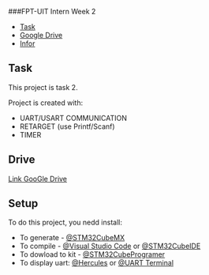 ###FPT-UIT Intern Week 2
* [Task](#Task)
* [Google Drive](#Drive)
* [Infor](#Infor)

## Task
This project is task 2.

Project is created with:
* UART/USART COMMUNICATION
* RETARGET (use Printf/Scanf)
* TIMER

## Drive

[Link GooGle Drive](https://drive.google.com/drive/folders/12LFpmzgvrIbYr09Ntw4Y0OFR1GAm9YUN?usp=sharing)
	
## Setup
To do this project, you nedd install:

* To generate - [@STM32CubeMX](https://www.st.com/en/development-tools/stm32cubemx.html)
* To compile - [@Visual Studio Code](https://www.st.com/en/development-tools/stm32cubemx.html) or [@STM32CubeIDE](https://www.st.com/en/development-tools/stm32cubeide.html)
* To dowload to kit - [@STM32CubeProgramer](https://www.st.com/en/development-tools/stm32cubeprog.html)
* To display uart: [@Hercules](https://www.hw-group.com/software/hercules-setup-utility) or [@UART Terminal](https://sourceforge.net/projects/uartterminal) 
